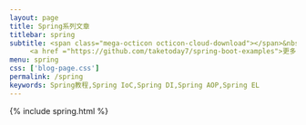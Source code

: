 ```yaml
---
layout: page
title: Spring系列文章
titlebar: spring
subtitle: <span class="mega-octicon octicon-cloud-download"></span>&nbsp;&nbsp;
     <a href ="https://github.com/taketoday7/spring-boot-examples">更多Spring 5/6精选教程，<font color="#EB9439">点我</font>查看！</a><br/>
menu: spring
css: ['blog-page.css']
permalink: /spring
keywords: Spring教程,Spring IoC,Spring DI,Spring AOP,Spring EL
---
```


{% include spring.html %}
